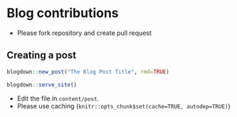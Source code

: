 # Blog contributions
- Please fork repository and create pull request

## Creating a post

```r
blogdown::new_post("The Blog Post Title", rmd=TRUE)

blogdown::serve_site()
```
- Edit the file in `content/post`. 
- Please use caching (`knitr::opts_chunk$set(cache=TRUE, autodep=TRUE)`)


